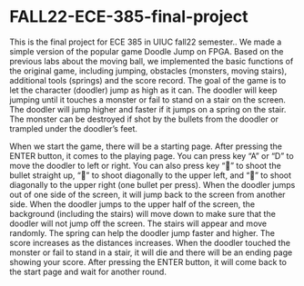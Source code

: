 # FALL22-ECE-385-final-project
This is the final project for ECE 385 in UIUC fall22 semester.. We made a simple version of the popular game Doodle Jump on FPGA. Based on the previous labs about the moving ball, we implemented the basic functions of the original game, including jumping, obstacles (monsters, moving stairs), additional tools (springs) and the score record. The goal of the game is to let the character (doodler) jump as high as it can. The doodler will keep jumping until it touches a monster or fail to stand on a stair on the screen. The doodler will jump higher and faster if it jumps on a spring on the stair. The monster can be destroyed if shot by the bullets from the doodler or trampled under the doodler’s feet. 

When we start the game, there will be a starting page. After pressing the ENTER button, it comes to the playing page. You can press key “A” or “D” to move the doodler to left or right. You can also press key “” to shoot the bullet straight up, “” to shoot diagonally to the upper left, and “” to shoot diagonally to the upper right (one bullet per press). When the doodler jumps out of one side of the screen, it will jump back to the screen from another side. When the doodler jumps to the upper half of the screen, the background (including the stairs) will move down to make sure that the doodler will not jump off the screen. The stairs will appear and move randomly. The spring can help the doodler jump faster and higher. The score increases as the distances increases. When the doodler touched the monster or fail to stand in a stair, it will die and there will be an ending page showing your score. After pressing the ENTER button, it will come back to the start page and wait for another round. 
